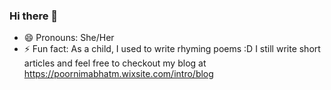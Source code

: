 ### Hi there 👋
- 😄 Pronouns: She/Her
- ⚡ Fun fact: As a child, I used to write rhyming poems :D
               I still write short articles and feel free to checkout my blog at 
               https://poornimabhatm.wixsite.com/intro/blog

